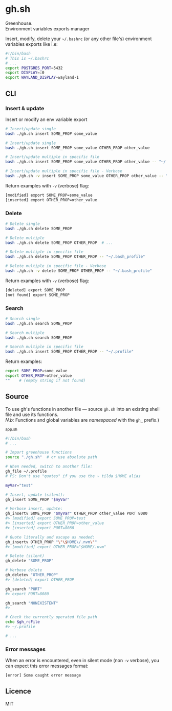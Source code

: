# gh.sh
Greenhouse.  
Environment variables exports manager

Insert, modify, delete your `~/.bashrc` (or any other file's) environment variables exports like i.e:

```sh
#!/bin/bash
# This is ~/.bashrc
# ...
export POSTGRES_PORT=5432
export DISPLAY=:0
export WAYLAND_DISPLAY=wayland-1
```

## CLI

### Insert &amp; update

Insert or modify an env variable export

```sh
# Insert/update single
bash ./gh.sh insert SOME_PROP some_value

# Insert/update single 
bash ./gh.sh insert SOME_PROP some_value OTHER_PROP other_value 

# Insert/update multiple in specific file
bash ./gh.sh insert SOME_PROP some_value OTHER_PROP other_value -- "~/.profile"

# Insert/update multiple in specific file - Verbose
bash ./gh.sh -v insert SOME_PROP some_value OTHER_PROP other_value -- "~/.profile"
```

Return examples with `-v` (verbose) flag:

```sh
[modified] export SOME_PROP=some_value
[inserted] export OTHER_PROP=other_value
```

### Delete

```sh
# Delete single
bash ./gh.sh delete SOME_PROP

# Delete multiple
bash ./gh.sh delete SOME_PROP OTHER_PROP  # ...

# Delete multiple in specific file
bash ./gh.sh delete SOME_PROP OTHER_PROP -- "~/.bash_profile"

# Delete multiple in specific file - Verbose
bash ./gh.sh -v delete SOME_PROP OTHER_PROP -- "~/.bash_profile"
```

Return examples with `-v` (verbose) flag:

```sh
[deleted] export SOME_PROP
[not found] export SOME_PROP
```

### Search

```sh
# Search single
bash ./gh.sh search SOME_PROP

# Search multiple
bash ./gh.sh search SOME_PROP 

# Search multiple in specific file
bash ./gh.sh insert SOME_PROP OTHER_PROP -- "~/.profile"
```

Return examples:

```sh
export SOME_PROP=some_value
export OTHER_PROP=other_value
""    # (empty string if not found)
```

## Source

To use gh's functions in another file — source `gh.sh` into an existing shell file and use its functions.  
*N.b:* Functions and global variables are *namespaced* with the `gh_` prefix.)

<sub>app.sh</sub>

```sh
#!/bin/bash
# ...

# Import greenhouse functions
source "./gh.sh"  # or use absolute path

# When needed, switch to another file:
gh_file ~/.profile
# PS: Don't use "quotes" if you use the ~ tilda $HOME alias

myVar="test"

# Insert, update (silent):
gh_insert SOME_PROP "$myVar"

# Verbose insert, update:
gh_insertv SOME_PROP "$myVar" OTHER_PROP other_value PORT 8080
#> [modified] export SOME_PROP=test
#> [inserted] export OTHER_PROP=other_value
#> [inserted] export PORT=8080

# Quote literally and escape as needed:
gh_insertv OTHER_PROP "\"\$HOME\/.nvm\""
#> [modified] export OTHER_PROP="$HOME/.nvm"

# Delete (silent)
gh_delete "SOME_PROP"

# Verbose delete
gh_deletev "OTHER_PROP"
#> [deleted] export OTHER_PROP

gh_search "PORT"
#> export PORT=8080

gh_search "NONEXISTENT"
#>

# Check the currently operated file path
echo $gh_rcFile 
#> ~/.profile

# ...
```

### Error messages  

When an error is encountered, even in silent mode (non `-v` verbose), you can expect this error messages format:

```sh
[error] Some caught error message
```

## Licence

MIT
